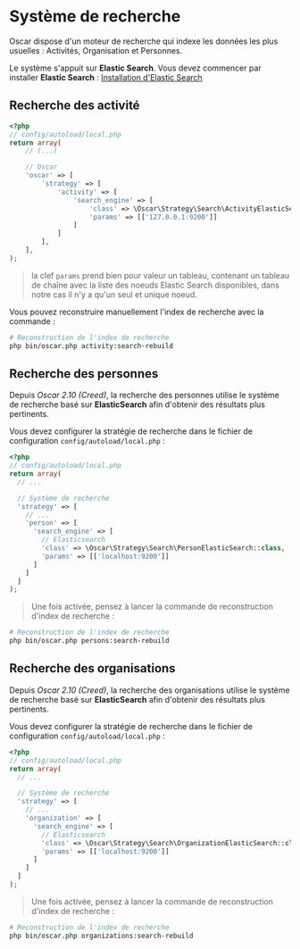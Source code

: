 # Système de recherche

Oscar dispose d'un moteur de recherche qui indexe les données les plus usuelles : Activités, Organisation et Personnes.

Le système s'appuit sur **Elastic Search**. Vous devez commencer par installer **Elastic Search** : [Installation d'Elastic Search](./install-elasticsearch.md)

## Recherche des activité

```php
<?php
// config/autoload/local.php
return array(
    // (...)

    // Oscar
    'oscar' => [
        'strategy' => [
            'activity' => [
                'search_engine' => [
                    'class' => \Oscar\Strategy\Search\ActivityElasticSearch::class,
                    'params' => [['127.0.0.1:9200']]
                ]
            ]
        ],
    ],
);
```

> la clef `params` prend bien pour valeur un tableau, contenant un tableau de chaîne avec la liste des noeuds Elastic Search disponibles, dans notre cas il n'y a qu'un seul et unique noeud.

Vous pouvez reconstruire manuellement l'index de recherche avec la commande : 

```bash
# Reconstruction de l'index de recherche
php bin/oscar.php activity:search-rebuild
```



## Recherche des personnes

Depuis *Oscar 2.10 (Creed)*, la recherche des personnes utilise le système de recherche basé sur **ElasticSearch** afin d'obtenir des résultats plus pertinents.

Vous devez configurer la stratégie de recherche dans le fichier de configuration `config/autoload/local.php` : 

```php
<?php
// config/autoload/local.php
return array(
  // ...

  // Système de recherche
  'strategy' => [
    // ...
    'person' => [
      'search_engine' => [
        // Elasticsearch
        'class' => \Oscar\Strategy\Search\PersonElasticSearch::class,
        'params' => [['localhost:9200']]
      ]
    ]
  ]
);
```

> Une fois activée, pensez à lancer la commande de reconstruction d'index de recherche : 

```bash
# Reconstruction de l'index de recherche
php bin/oscar.php persons:search-rebuild
```

## Recherche des organisations

Depuis *Oscar 2.10 (Creed)*, la recherche des organisations utilise le système de recherche basé sur **ElasticSearch** afin d'obtenir des résultats plus pertinents.

Vous devez configurer la stratégie de recherche dans le fichier de configuration `config/autoload/local.php` : 

```php
<?php
// config/autoload/local.php
return array(
  // ...

  // Système de recherche
  'strategy' => [
    // ...
    'organization' => [
      'search_engine' => [
        // Elasticsearch
        'class' => \Oscar\Strategy\Search\OrganizationElasticSearch::class,
        'params' => [['localhost:9200']]
      ]
    ]
  ]
);
```

> Une fois activée, pensez à lancer la commande de reconstruction d'index de recherche : 

```bash
# Reconstruction de l'index de recherche
php bin/oscar.php organizations:search-rebuild
```

